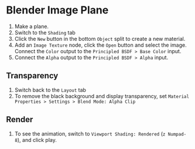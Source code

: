 # Blender Image Plane

1. Make a plane.
2. Switch to the `Shading` tab
3. Click the `New` button in the bottom `Object` split to create a new material.
4. Add an `Image Texture` node, click the `Open` button and select the image. Connect the `Color` output to the `Principled BSDF > Base Color` input.
5. Connect the `Alpha` output to the `Principled BSDF > Alpha` input.


## Transparency

1. Switch back to the `Layout` tab
2. To remove the black background and display transparency, set `Material Properties > Settings > Blend Mode: Alpha Clip`

## Render

1. To see the animation, switch to `Viewport Shading: Rendered` (`z Numpad-8`), and click play.
